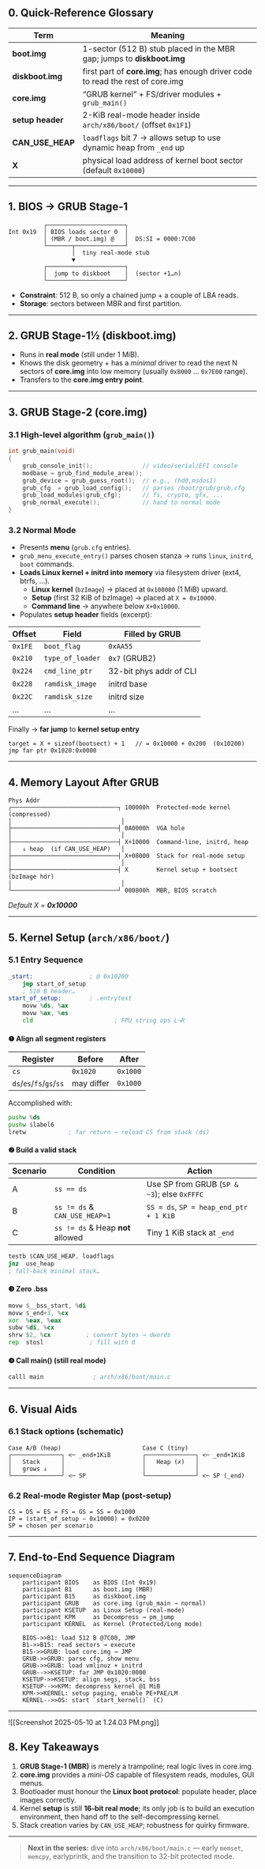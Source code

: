 ## 0. Quick-Reference Glossary  

| Term | Meaning |
|------|---------|
| **boot.img** | 1-sector (512 B) stub placed in the MBR gap; jumps to **diskboot.img** |
| **diskboot.img** | first part of **core.img**; has enough driver code to read the rest of core.img |
| **core.img** | “GRUB kernel” + FS/driver modules + `grub_main()` |
| **setup header** | 2-KiB real-mode header inside `arch/x86/boot/` (offset `0x1F1`) |
| **CAN_USE_HEAP** | `loadflags` bit 7 → allows setup to use dynamic heap from `_end` up |
| **X** | physical load address of kernel boot sector (default `0x10000`) |

---

## 1. BIOS → GRUB Stage-1

```
          ┌──────────────────────┐
Int 0x19  │ BIOS loads sector 0  │
          │ (MBR / boot.img) @   │  DS:SI = 0000:7C00
          └───────┬──────────────┘
                  │  tiny real-mode stub
                  ▼
          ┌──────────────────────┐
          │  jump to diskboot    │  (sector +1…n)
          └──────────────────────┘
```

* **Constraint**: 512 B, so only a chained jump + a couple of LBA reads.  
* **Storage**: sectors between MBR and first partition.

---

## 2. GRUB Stage-1½ (**diskboot.img**)

* Runs in **real mode** (still under 1 MiB).  
* Knows the disk geometry + has a _minimal_ driver to read the next N sectors of **core.img** into low memory (usually `0x8000` … `0x7E00` range).  
* Transfers to the **core.img entry point**.

---

## 3. GRUB Stage-2 (**core.img**)

### 3.1 High-level algorithm (`grub_main()`)

```c
int grub_main(void)
{
    grub_console_init();              // video/serial/EFI console
    modbase = grub_find_module_area();
    grub_device = grub_guess_root();  // e.g., (hd0,msdos1)
    grub_cfg  = grub_load_config();   // parses /boot/grub/grub.cfg
    grub_load_modules(grub_cfg);      // fs, crypto, gfx, ...
    grub_normal_execute();            // hand to normal mode
}
```

### 3.2 Normal Mode

* Presents **menu** (`grub.cfg` entries).  
* `grub_menu_execute_entry()` parses chosen stanza → runs `linux`, `initrd`, `boot` commands.  
* **Loads Linux kernel + initrd into memory** via filesystem driver (ext4, btrfs, …).  
  * **Linux kernel** (`bzImage`) → placed at `0x100000` (1 MiB) upward.  
  * **Setup** (first 32 KiB of bzImage) → placed at `X = 0x10000`.  
  * **Command line** → anywhere below `X+0x10000`.  
* Populates **setup header** fields (excerpt):

| Offset | Field | Filled by GRUB |
|--------|-------|----------------|
| `0x1FE` | `boot_flag` | `0xAA55` |
| `0x210` | `type_of_loader` | `0x7` (GRUB2) |
| `0x224` | `cmd_line_ptr` | 32-bit phys addr of CLI |
| `0x228` | `ramdisk_image` | initrd base |
| `0x22C` | `ramdisk_size` | initrd size |
| … | … | … |

Finally → **far jump** to **kernel setup entry**  
```
target = X + sizeof(bootsect) + 1   // = 0x10000 + 0x200  (0x10200)
jmp far ptr 0x1020:0x0000
```

---

## 4. Memory Layout After GRUB

```
Phys Addr
┌──────────────────────────────┐ 100000h  Protected-mode kernel (compressed)
│                               │
├──────────────────────────────┤ 0A0000h  VGA hole
│                               │
├──────────────────────────────┤ X+10000  Command-line, initrd, heap
│   ↓ heap  (if CAN_USE_HEAP)   │
├──────────────────────────────┤ X+08000  Stack for real-mode setup
│                               │
├──────────────────────────────┤ X        Kernel setup + bootsect (bzImage hdr)
│                               │
└──────────────────────────────┘ 000800h  MBR, BIOS scratch
```
_Default X = **0x10000**_

---

## 5. Kernel Setup (`arch/x86/boot/`)  

### 5.1 Entry Sequence

```asm
_start:                ; @ 0x10200
    jmp start_of_setup
    ; 510 B header…
start_of_setup:        ; .entrytext
    movw %ds, %ax
    movw %ax, %es
    cld                       ; FPU string ops L→R
```

#### ❶ Align all segment registers

| Register | Before | After |
|----------|--------|-------|
| `cs` | `0x1020` | `0x1000` |
| `ds`/`es`/`fs`/`gs`/`ss` | may differ | `0x1000` |

Accomplished with:

```asm
pushw %ds
pushw $label6
lretw            ; far return → reload CS from stack (ds)
```

#### ❷ Build a **valid stack**

Scenario | Condition | Action
---------|-----------|-------
A | `ss == ds` | Use SP from GRUB (`SP & ~3`); else `0xFFFC`
B | `ss != ds` & `CAN_USE_HEAP=1` | `SS = ds`, `SP = heap_end_ptr + 1 KiB`
C | `ss != ds` & Heap **not** allowed | Tiny 1 KiB stack at `_end`

```asm
testb $CAN_USE_HEAP, loadflags
jnz  use_heap
; fall-back minimal stack…
```

#### ❸ Zero **.bss**

```asm
movw $__bss_start, %di
movw $_end+3, %cx
xor  %eax, %eax
subw %di, %cx
shrw $2, %cx          ; convert bytes → dwords
rep  stosl             ; fill with 0
```

#### ❹ Call **main()** (still real mode)

```asm
calll main              ; arch/x86/boot/main.c
```

---

## 6. Visual Aids  

### 6.1 Stack options (schematic)

```
Case A/B (heap)                       Case C (tiny)
┌──────────────┐ <─ _end+1KiB         ┌──────────────┐ <─ _end+1KiB
│   Stack      │                      │   Heap (✗)   │
│   grows ↓    │                      │              │
└──────────────┘ <─ SP                └──────────────┘ <─ SP (_end)
```

### 6.2 Real-mode Register Map (post-setup)

```
CS = DS = ES = FS = GS = SS = 0x1000
IP = (start_of_setup − 0x10000) = 0x0200
SP = chosen per scenario
```

---

## 7. End-to-End Sequence Diagram  

```mermaid
sequenceDiagram
    participant BIOS    as BIOS (Int 0x19)
    participant B1      as boot.img (MBR)
    participant B15     as diskboot.img
    participant GRUB    as core.img (grub_main → normal)
    participant KSETUP  as Linux Setup (real-mode)
    participant KPM     as Decompress → pm_jump
    participant KERNEL  as Kernel (Protected/Long mode)

    BIOS->>B1: load 512 B @7C00, JMP
    B1->>B15: read sectors → execute
    B15->>GRUB: load core.img → JMP
    GRUB->>GRUB: parse cfg, show menu
    GRUB->>GRUB: load vmlinuz + initrd
    GRUB-->>KSETUP: far JMP 0x1020:0000
    KSETUP->>KSETUP: align segs, stack, bss
    KSETUP-->>KPM: decompress kernel @1 MiB
    KPM->>KERNEL: setup paging, enable PE+PAE/LM
    KERNEL-->>OS: start `start_kernel()` (C)
```

---
![[Screenshot 2025-05-10 at 1.24.03 PM.png]]
## 8. Key Takeaways  

1. **GRUB Stage-1 (MBR)** is merely a trampoline; real logic lives in core.img.  
2. **core.img** provides a _mini-OS_ capable of filesystem reads, modules, GUI menus.  
3. Bootloader must honour the **Linux boot protocol**: populate header, place images correctly.  
4. Kernel **setup** is still **16-bit real mode**; its only job is to build an execution environment, then hand off to the self-decompressing kernel.  
5. Stack creation varies by `CAN_USE_HEAP`; robustness for quirky firmware.  

---

> **Next in the series:** dive into `arch/x86/boot/main.c` — early `memset`, `memcpy`, earlyprintk, and the transition to 32-bit protected mode.